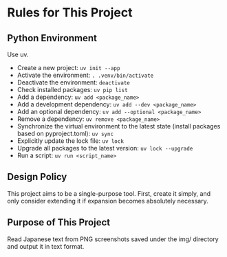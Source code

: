# Rules for This Project

## Python Environment

Use uv.

- Create a new project: `uv init --app`
- Activate the environment: `. .venv/bin/activate`
- Deactivate the environment: `deactivate`
- Check installed packages: `uv pip list`
- Add a dependency: `uv add <package_name>`
- Add a development dependency: `uv add --dev <package_name>`
- Add an optional dependency: `uv add --optional <package_name>`
- Remove a dependency: `uv remove <package_name>`
- Synchronize the virtual environment to the latest state (install packages based on pyproject.toml): `uv sync`
- Explicitly update the lock file: `uv lock`
- Upgrade all packages to the latest version: `uv lock --upgrade`
- Run a script: `uv run <script_name>`

## Design Policy

This project aims to be a single-purpose tool.
First, create it simply, and only consider extending it if expansion becomes absolutely necessary.

## Purpose of This Project

Read Japanese text from PNG screenshots saved under the img/ directory and output it in text format.
